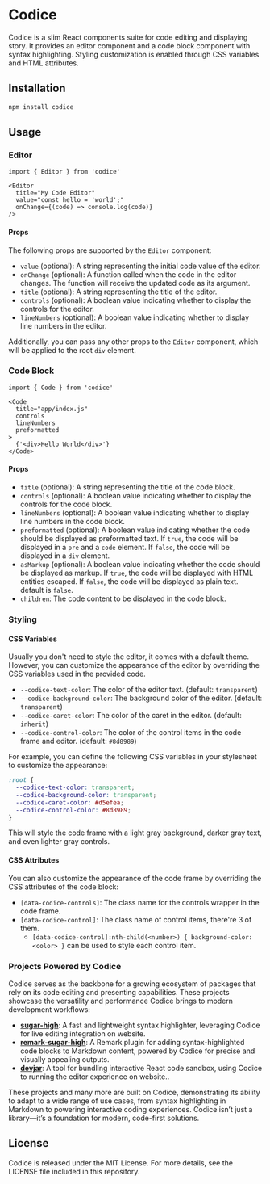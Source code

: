 # Codice

Codice is a slim React components suite for code editing and displaying story. It provides an editor component and a code block component with syntax highlighting. Styling customization is enabled through CSS variables and HTML attributes.


## Installation

```bash
npm install codice
```

## Usage

### Editor

```tsx
import { Editor } from 'codice'

<Editor
  title="My Code Editor"
  value="const hello = 'world';"
  onChange={(code) => console.log(code)}
/>
```


#### Props

The following props are supported by the `Editor` component:

- `value` (optional): A string representing the initial code value of the editor.
- `onChange` (optional): A function called when the code in the editor changes. The function will receive the updated code as its argument.
- `title` (optional): A string representing the title of the editor.
- `controls` (optional): A boolean value indicating whether to display the controls for the editor.
- `lineNumbers` (optional): A boolean value indicating whether to display line numbers in the editor.

Additionally, you can pass any other props to the `Editor` component, which will be applied to the root `div` element.


### Code Block

```tsx
import { Code } from 'codice'

<Code 
  title="app/index.js"
  controls 
  lineNumbers
  preformatted
>
  {'<div>Hello World</div>'}
</Code>
```

#### Props

- `title` (optional): A string representing the title of the code block.
- `controls` (optional): A boolean value indicating whether to display the controls for the code block.
- `lineNumbers` (optional): A boolean value indicating whether to display line numbers in the code block.
- `preformatted` (optional): A boolean value indicating whether the code should be displayed as preformatted text. If `true`, the code will be displayed in a `pre` and a `code` element. If `false`, the code will be displayed in a `div` element.
- `asMarkup` (optional): A boolean value indicating whether the code should be displayed as markup. If `true`, the code will be displayed with HTML entities escaped. If `false`, the code will be displayed as plain text. default is `false`.
- `children`: The code content to be displayed in the code block.

### Styling

#### CSS Variables

Usually you don't need to style the editor, it comes with a default theme. However, you can customize the appearance of the editor by overriding the CSS variables used in the provided code.

- `--codice-text-color`: The color of the editor text. (default: `transparent`)
- `--codice-background-color`: The background color of the editor. (default: `transparent`)
- `--codice-caret-color`: The color of the caret in the editor. (default: `inherit`)
- `--codice-control-color`: The color of the control items in the code frame and editor. (default: `#8d8989`)


For example, you can define the following CSS variables in your stylesheet to customize the appearance:
```css
:root {
  --codice-text-color: transparent;
  --codice-background-color: transparent;
  --codice-caret-color: #d5efea;
  --codice-control-color: #8d8989;
}
```

This will style the code frame with a light gray background, darker gray text, and even lighter gray controls.

#### CSS Attributes

You can also customize the appearance of the code frame by overriding the CSS attributes of the code block:

- `[data-codice-controls]`: The class name for the controls wrapper in the code frame.
- `[data-codice-control]`: The class name of control items, there're 3 of them.
  - `[data-codice-control]:nth-child(<number>) { background-color: <color> }` can be used to style each control item.

### **Projects Powered by Codice**

Codice serves as the backbone for a growing ecosystem of packages that rely on its code editing and presenting capabilities. These projects showcase the versatility and performance Codice brings to modern development workflows:

- **[sugar-high](https://sugar-high.vercel.app/)**: A fast and lightweight syntax highlighter, leveraging Codice for live editing integration on website.
- **[remark-sugar-high](https://remark-sugar-high.vercel.app/)**: A Remark plugin for adding syntax-highlighted code blocks to Markdown content, powered by Codice for precise and visually appealing outputs.  
- **[devjar](https://devjar.vercel.app/)**: A tool for bundling interactive React code sandbox, using Codice to running the editor experience on website..  

These projects and many more are built on Codice, demonstrating its ability to adapt to a wide range of use cases, from syntax highlighting in Markdown to powering interactive coding experiences. Codice isn’t just a library—it’s a foundation for modern, code-first solutions.

## License

Codice is released under the MIT License. For more details, see the LICENSE file included in this repository.